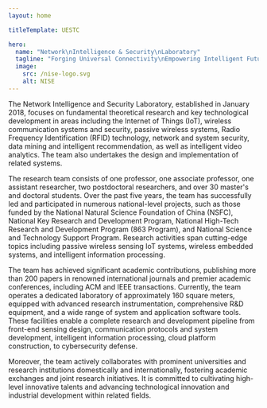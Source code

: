 ```yaml
---
layout: home

titleTemplate: UESTC

hero:
  name: "Network\nIntelligence & Security\nLaboratory"
  tagline: "Forging Universal Connectivity\nEmpowering Intelligent Future"
  image: 
    src: /nise-logo.svg
    alt: NISE
---
```


The Network Intelligence and Security Laboratory, established in January 2018, focuses on fundamental theoretical research and key technological development in areas including the Internet of Things (IoT), wireless communication systems and security, passive wireless systems, Radio Frequency Identification (RFID) technology, network and system security, data mining and intelligent recommendation, as well as intelligent video analytics. The team also undertakes the design and implementation of related systems.

The research team consists of one professor, one associate professor, one assistant researcher, two postdoctoral researchers, and over 30 master's and doctoral students. Over the past five years, the team has successfully led and participated in numerous national-level projects, such as those funded by the National Natural Science Foundation of China (NSFC), National Key Research and Development Program, National High-Tech Research and Development Program (863 Program), and National Science and Technology Support Program. Research activities span cutting-edge topics including passive wireless sensing IoT systems, wireless embedded systems, and intelligent information processing.

The team has achieved significant academic contributions, publishing more than 200 papers in renowned international journals and premier academic conferences, including ACM and IEEE transactions. Currently, the team operates a dedicated laboratory of approximately 160 square meters, equipped with advanced research instrumentation, comprehensive R&D equipment, and a wide range of system and application software tools. These facilities enable a complete research and development pipeline from front-end sensing design, communication protocols and system development, intelligent information processing, cloud platform construction, to cybersecurity defense.

Moreover, the team actively collaborates with prominent universities and research institutions domestically and internationally, fostering academic exchanges and joint research initiatives. It is committed to cultivating high-level innovative talents and advancing technological innovation and industrial development within related fields.
